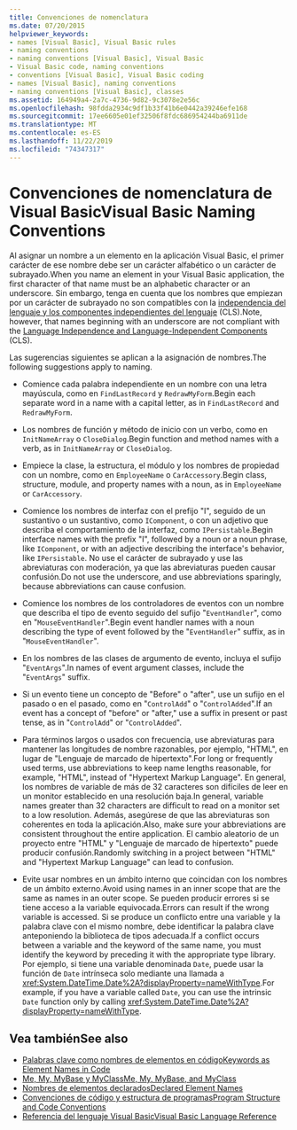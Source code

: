 ```yaml
---
title: Convenciones de nomenclatura
ms.date: 07/20/2015
helpviewer_keywords:
- names [Visual Basic], Visual Basic rules
- naming conventions
- naming conventions [Visual Basic], Visual Basic
- Visual Basic code, naming conventions
- conventions [Visual Basic], Visual Basic coding
- names [Visual Basic], naming conventions
- naming conventions [Visual Basic], classes
ms.assetid: 164949a4-2a7c-4736-9d82-9c3078e2e56c
ms.openlocfilehash: 98fdda2934c9df1b33f41b6e0442a39246efe168
ms.sourcegitcommit: 17ee6605e01ef32506f8fdc686954244ba6911de
ms.translationtype: MT
ms.contentlocale: es-ES
ms.lasthandoff: 11/22/2019
ms.locfileid: "74347317"
---
```

# <a name="visual-basic-naming-conventions"></a><span data-ttu-id="50797-102">Convenciones de nomenclatura de Visual Basic</span><span class="sxs-lookup"><span data-stu-id="50797-102">Visual Basic Naming Conventions</span></span>
<span data-ttu-id="50797-103">Al asignar un nombre a un elemento en la aplicación Visual Basic, el primer carácter de ese nombre debe ser un carácter alfabético o un carácter de subrayado.</span><span class="sxs-lookup"><span data-stu-id="50797-103">When you name an element in your Visual Basic application, the first character of that name must be an alphabetic character or an underscore.</span></span> <span data-ttu-id="50797-104">Sin embargo, tenga en cuenta que los nombres que empiezan por un carácter de subrayado no son compatibles con la [independencia del lenguaje y los componentes independientes del lenguaje](../../../standard/language-independence-and-language-independent-components.md) (CLS).</span><span class="sxs-lookup"><span data-stu-id="50797-104">Note, however, that names beginning with an underscore are not compliant with the [Language Independence and Language-Independent Components](../../../standard/language-independence-and-language-independent-components.md) (CLS).</span></span>  
  
 <span data-ttu-id="50797-105">Las sugerencias siguientes se aplican a la asignación de nombres.</span><span class="sxs-lookup"><span data-stu-id="50797-105">The following suggestions apply to naming.</span></span>  
  
- <span data-ttu-id="50797-106">Comience cada palabra independiente en un nombre con una letra mayúscula, como en `FindLastRecord` y `RedrawMyForm`.</span><span class="sxs-lookup"><span data-stu-id="50797-106">Begin each separate word in a name with a capital letter, as in `FindLastRecord` and `RedrawMyForm`.</span></span>  
  
- <span data-ttu-id="50797-107">Los nombres de función y método de inicio con un verbo, como en `InitNameArray` o `CloseDialog`.</span><span class="sxs-lookup"><span data-stu-id="50797-107">Begin function and method names with a verb, as in `InitNameArray` or `CloseDialog`.</span></span>  
  
- <span data-ttu-id="50797-108">Empiece la clase, la estructura, el módulo y los nombres de propiedad con un nombre, como en `EmployeeName` o `CarAccessory`.</span><span class="sxs-lookup"><span data-stu-id="50797-108">Begin class, structure, module, and property names with a noun, as in `EmployeeName` or `CarAccessory`.</span></span>  
  
- <span data-ttu-id="50797-109">Comience los nombres de interfaz con el prefijo "I", seguido de un sustantivo o un sustantivo, como `IComponent`, o con un adjetivo que describa el comportamiento de la interfaz, como `IPersistable`.</span><span class="sxs-lookup"><span data-stu-id="50797-109">Begin interface names with the prefix "I", followed by a noun or a noun phrase, like `IComponent`, or with an adjective describing the interface's behavior, like `IPersistable`.</span></span> <span data-ttu-id="50797-110">No use el carácter de subrayado y use las abreviaturas con moderación, ya que las abreviaturas pueden causar confusión.</span><span class="sxs-lookup"><span data-stu-id="50797-110">Do not use the underscore, and use abbreviations sparingly, because abbreviations can cause confusion.</span></span>  
  
- <span data-ttu-id="50797-111">Comience los nombres de los controladores de eventos con un nombre que describa el tipo de evento seguido del sufijo "`EventHandler`", como en "`MouseEventHandler`".</span><span class="sxs-lookup"><span data-stu-id="50797-111">Begin event handler names with a noun describing the type of event followed by the "`EventHandler`" suffix, as in "`MouseEventHandler`".</span></span>  
  
- <span data-ttu-id="50797-112">En los nombres de las clases de argumento de evento, incluya el sufijo "`EventArgs`".</span><span class="sxs-lookup"><span data-stu-id="50797-112">In names of event argument classes, include the "`EventArgs`" suffix.</span></span>  
  
- <span data-ttu-id="50797-113">Si un evento tiene un concepto de "Before" o "after", use un sufijo en el pasado o en el pasado, como en "`ControlAdd`" o "`ControlAdded`".</span><span class="sxs-lookup"><span data-stu-id="50797-113">If an event has a concept of "before" or "after," use a suffix in present or past tense, as in "`ControlAdd`" or "`ControlAdded`".</span></span>  
  
- <span data-ttu-id="50797-114">Para términos largos o usados con frecuencia, use abreviaturas para mantener las longitudes de nombre razonables, por ejemplo, "HTML", en lugar de "Lenguaje de marcado de hipertexto".</span><span class="sxs-lookup"><span data-stu-id="50797-114">For long or frequently used terms, use abbreviations to keep name lengths reasonable, for example, "HTML", instead of "Hypertext Markup Language".</span></span> <span data-ttu-id="50797-115">En general, los nombres de variable de más de 32 caracteres son difíciles de leer en un monitor establecido en una resolución baja.</span><span class="sxs-lookup"><span data-stu-id="50797-115">In general, variable names greater than 32 characters are difficult to read on a monitor set to a low resolution.</span></span> <span data-ttu-id="50797-116">Además, asegúrese de que las abreviaturas son coherentes en toda la aplicación.</span><span class="sxs-lookup"><span data-stu-id="50797-116">Also, make sure your abbreviations are consistent throughout the entire application.</span></span> <span data-ttu-id="50797-117">El cambio aleatorio de un proyecto entre "HTML" y "Lenguaje de marcado de hipertexto" puede producir confusión.</span><span class="sxs-lookup"><span data-stu-id="50797-117">Randomly switching in a project between "HTML" and "Hypertext Markup Language" can lead to confusion.</span></span>  
  
- <span data-ttu-id="50797-118">Evite usar nombres en un ámbito interno que coincidan con los nombres de un ámbito externo.</span><span class="sxs-lookup"><span data-stu-id="50797-118">Avoid using names in an inner scope that are the same as names in an outer scope.</span></span> <span data-ttu-id="50797-119">Se pueden producir errores si se tiene acceso a la variable equivocada.</span><span class="sxs-lookup"><span data-stu-id="50797-119">Errors can result if the wrong variable is accessed.</span></span> <span data-ttu-id="50797-120">Si se produce un conflicto entre una variable y la palabra clave con el mismo nombre, debe identificar la palabra clave anteponiendo la biblioteca de tipos adecuada.</span><span class="sxs-lookup"><span data-stu-id="50797-120">If a conflict occurs between a variable and the keyword of the same name, you must identify the keyword by preceding it with the appropriate type library.</span></span> <span data-ttu-id="50797-121">Por ejemplo, si tiene una variable denominada `Date`, puede usar la función de `Date` intrínseca solo mediante una llamada a <xref:System.DateTime.Date%2A?displayProperty=nameWithType>.</span><span class="sxs-lookup"><span data-stu-id="50797-121">For example, if you have a variable called `Date`, you can use the intrinsic `Date` function only by calling <xref:System.DateTime.Date%2A?displayProperty=nameWithType>.</span></span>  
  
## <a name="see-also"></a><span data-ttu-id="50797-122">Vea también</span><span class="sxs-lookup"><span data-stu-id="50797-122">See also</span></span>

- [<span data-ttu-id="50797-123">Palabras clave como nombres de elementos en código</span><span class="sxs-lookup"><span data-stu-id="50797-123">Keywords as Element Names in Code</span></span>](../../../visual-basic/programming-guide/program-structure/keywords-as-element-names-in-code.md)
- [<span data-ttu-id="50797-124">Me, My, MyBase y MyClass</span><span class="sxs-lookup"><span data-stu-id="50797-124">Me, My, MyBase, and MyClass</span></span>](../../../visual-basic/programming-guide/program-structure/me-my-mybase-and-myclass.md)
- [<span data-ttu-id="50797-125">Nombres de elementos declarados</span><span class="sxs-lookup"><span data-stu-id="50797-125">Declared Element Names</span></span>](../../../visual-basic/programming-guide/language-features/declared-elements/declared-element-names.md)
- [<span data-ttu-id="50797-126">Convenciones de código y estructura de programas</span><span class="sxs-lookup"><span data-stu-id="50797-126">Program Structure and Code Conventions</span></span>](../../../visual-basic/programming-guide/program-structure/program-structure-and-code-conventions.md)
- [<span data-ttu-id="50797-127">Referencia del lenguaje Visual Basic</span><span class="sxs-lookup"><span data-stu-id="50797-127">Visual Basic Language Reference</span></span>](../../../visual-basic/language-reference/index.md)
